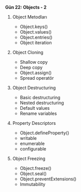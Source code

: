 **Gün 22: Objects - 2**

1. Object Metodları
    
    - Object.keys()
    - Object.values()
    - Object.entries()
    - Object iteration
2. Object Cloning
    
    - Shallow copy
    - Deep copy
    - Object.assign()
    - Spread operatör
3. Object Destructuring
    
    - Basic destructuring
    - Nested destructuring
    - Default values
    - Rename variables
4. Property Descriptors
    
    - Object.defineProperty()
    - writable
    - enumerable
    - configurable
5. Object Freezing
    
    - Object.freeze()
    - Object.seal()
    - Object.preventExtensions()
    - Immutability

